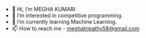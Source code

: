 - 👋 Hi, I’m MEGHA KUMARI
- 👀 I’m interested in competitive programming.
- 🌱 I’m currently learning Machine Learning.
- 📫 How to reach me - meghatripathy58@gmail.com

<!---
megha1503/megha1503 is a ✨ special ✨ repository because its `README.md` (this file) appears on your GitHub profile.
You can click the Preview link to take a look at your changes.
--->
